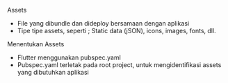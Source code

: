 Assets

- File yang dibundle dan dideploy bersamaan dengan aplikasi
- Tipe tipe assets, seperti ; Static data (jSON), icons, images, fonts, dll.

Menentukan Assets

- Flutter menggunakan pubspec.yaml
- Pubspec.yaml terletak pada root project, untuk mengidentifikasi assets yang dibutuhkan aplikasi